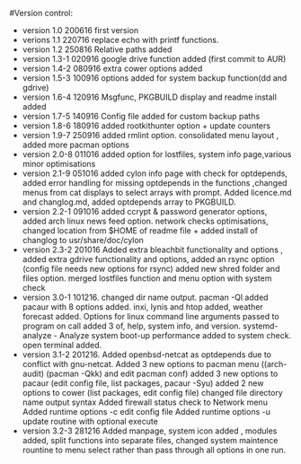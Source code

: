 #Version control:
* version 1.0    200616 first version
* verions 1.1    220716 replace echo with printf functions.
* version 1.2    250816 Relative paths added 
* version 1.3-1  020916 google drive function added (first commit to AUR)
* version 1.4-2  080916 extra cower options added 
* version 1.5-3  100916 options added for system backup function(dd and gdrive)
* version 1.6-4  120916 Msgfunc, PKGBUILD display and readme install added
* version 1.7-5  140916 Config file added for custom backup paths
* version 1.8-6  180916 added rootkithunter option + update counters
* version 1.9-7  250916 added rmlint option. consolidated menu layout , added more pacman options
* version 2.0-8  011016 added option for lostfiles, system info page,various minor optimisations
* version 2.1-9  051016 added cylon info page with check for optdepends, added error handling for 
missing optdepends in the functions ,changed menus from cat displays to select arrays with prompt. 
Added licence.md and changlog.md, added optdepends array to PKGBUILD. 
* version 2.2-1  091016 added ccrypt & password generator options, 
added arch linux news feed option.
network checks optimisations, changed location from $HOME of readme file + 
added install of changlog to usr/share/doc/cylon
* version 2.3-2  201016 Added extra bleachbit functionality and options , 
added extra gdrive functionality and options, added an rsync option
(config file needs new options for rsync) 
added new shred  folder and files option. 
merged lostfiles function and menu option with system check
* version 3.0-1 101216. changed dir name output. pacman -Ql added
pacaur with 8 options added. inxi, lynis and htop added, 
weather forecast added.  Options for linux command line arguments 
passed to program on call added 3 of, help, system info, and version.
systemd-analyze - Analyze system boot-up performance added to system check.
open terminal added. 
* version 3.1-2 201216.
Added openbsd-netcat as optdepends due to conflict with gnu-netcat.
Added 3 new options to pacman menu ((arch-audit) (pacman -Qkk) 
and edit pacman conf)
added 3 new options to pacaur (edit config file, list packages, pacaur -Syu)
added 2 new options to cower (list packages, edit config file)
changed file directory name output syntax
Added firewall status check to Network menu
Added runtime options -c edit config file
Added runtime options -u update routine with optional execute
* version 3.2-3 281216
Added manpage, system icon added , modules added, split functions into separate 
files, changed system maintence rountine to menu select rather 
than pass through all options in one run.
